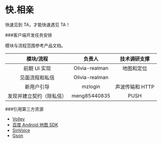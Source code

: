 # 快.相亲

快速见到 TA，才能快速遇见 TA！

###客户端开发任务安排

模块与流程范围参考产品文档。

|模块/流程|负责人|技术调研支撑|
|:---:|:---:|:---:|
|前期 UI 实现|Olivia-realman|地图和定位|
|见面流程和私信|Olivia-realman||
|新用户引导|mzlogin|声波传输和 HTTP|
|发现并建立契约（除私信）|meng85440835|PUSH|

###引用第三方资源

* [Volley](https://developer.android.com/training/volley/index.html)
* [百度 Android 地图 SDK](http://developer.baidu.com/map/index.php?title=androidsdk)
* [SinVoice](https://github.com/JesseGu/SinVoice)
* [Gson](https://code.google.com/p/google-gson/)
